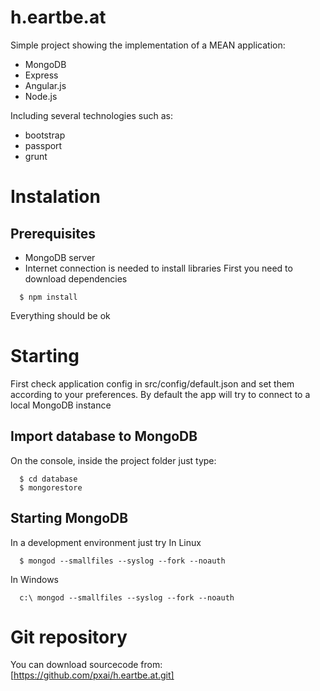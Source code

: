h.eartbe.at
===========================
Simple project showing the implementation of a MEAN application:
- MongoDB
- Express
- Angular.js
- Node.js

Including several technologies such as:
- bootstrap
- passport
- grunt

Instalation
=================
## Prerequisites
- MongoDB server
- Internet connection is needed to install libraries
First you need to download dependencies
```
  $ npm install
```

Everything should be ok

Starting
=========
First check application config in src/config/default.json and set them according
to your preferences. By default the app will try to connect to a local MongoDB instance

## Import database to MongoDB
On the console, inside the project folder just type:
```
  $ cd database
  $ mongorestore
```
## Starting MongoDB
In a development environment just try
In Linux
```
  $ mongod --smallfiles --syslog --fork --noauth
```
In Windows
```
  c:\ mongod --smallfiles --syslog --fork --noauth
```

Git repository
===========
You can download sourcecode from:
[https://github.com/pxai/h.eartbe.at.git]
